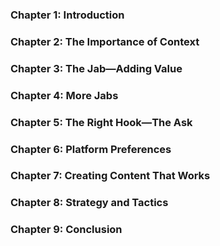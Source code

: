 ### Chapter 1: Introduction

### Chapter 2: The Importance of Context

### Chapter 3: The Jab—Adding Value

### Chapter 4: More Jabs

### Chapter 5: The Right Hook—The Ask

### Chapter 6: Platform Preferences

### Chapter 7: Creating Content That Works

### Chapter 8: Strategy and Tactics

### Chapter 9: Conclusion
